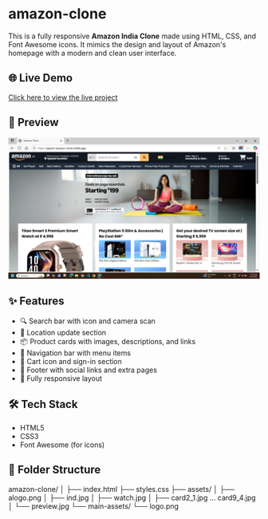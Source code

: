 # amazon-clone

This is a fully responsive **Amazon India Clone** made using HTML, CSS, and Font Awesome icons. It mimics the design and layout of Amazon's homepage with a modern and clean user interface.

## 🌐 Live Demo

[Click here to view the live project](https://jayesh-amazon-clone.netlify.app/)

## 📸 Preview

![Amazon Clone Screenshot](assets/preview.png)

## ✨ Features

- 🔍 Search bar with icon and camera scan
- 📍 Location update section
- 📦 Product cards with images, descriptions, and links
- 🧭 Navigation bar with menu items
- 🛒 Cart icon and sign-in section
- 🧾 Footer with social links and extra pages
- 📱 Fully responsive layout

## 🛠️ Tech Stack

- HTML5
- CSS3
- Font Awesome (for icons)

## 📂 Folder Structure
amazon-clone/
│
├── index.html
├── styles.css
├── assets/
│ ├── alogo.png
│ ├── ind.jpg
│ ├── watch.jpg
│ ├── card2_1.jpg ... card9_4.jpg
│ └── preview.jpg
└── main-assets/
└── logo.png


